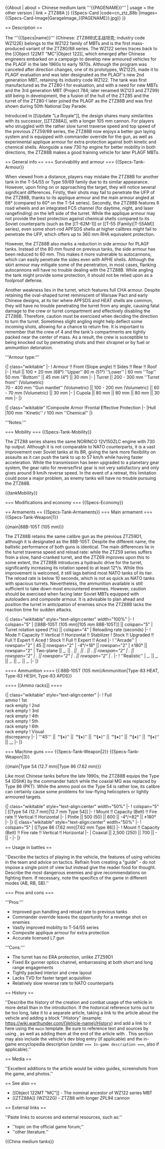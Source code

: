 {{About
| about = Chinese medium tank '''{{PAGENAME}}'''
| usage = the other version
| link = ZTZ88A
}}
{{Specs-Card
|code=cn_ztz_88b
|images={{Specs-Card-Image|GarageImage_{{PAGENAME}}.jpg}}
}}

== Description ==
<!-- ''In the description, the first part should be about the history of the creation and combat usage of the vehicle, as well as its key features. In the second part, tell the reader about the ground vehicle in the game. Insert a screenshot of the vehicle, so that if the novice player does not remember the vehicle by name, he will immediately understand what kind of vehicle the article is talking about.'' -->
The '''{{Specs|name}}''' (Chinese: ZTZ88B式主战坦克; industry code WZ122E) belongs to the WZ122 family of MBTs and is the first mass-produced variant of the ZTZ80/88 series. The WZ122 series traces back to the [[Object 122MT "MC"|Object 122]], which emerged after Chinese engineers embarked on a campaign to develop new armoured vehicles for the PLAGF in the late 1960s to early 1970s. Although the program was canceled after direction changes, one of its prototypes, WZ1225, made it to PLAGF evaluation and was later designated as the PLAGF's new 2nd generation MBT, retaining its industry code WZ122. The tank was first manufactured as the ZTZ80-I for evaluation, and with a need for new MBTs and the 3rd generation MBT (Project 784; later renamed WZ123 and ZTZ99) still being in development, the a fusion of the hull of the ZTZ85 and the turret of the ZTZ80-I later joined the PLAGF as the ZTZ88B and was first shown during 50th National Day Parade.

Introduced in [[Update "La Royale"]], the design shares many similarities with its successor, [[ZTZ88A]], with a longer 105 mm cannon. For players who struggled with the rather slow turret traverse speed and top speed of the previous ZTZ59/69 series, the ZTZ88B now enjoys a better gun laying system and is equipped with commander override for the gun, as well as experimental applique armour for extra protection against both kinetic and chemical shells. Alongside a new 730 hp engine for better mobility in both directions, the ZTZ88B makes a good training vehicle for later PLAGF MBTs.

== General info ==
=== Survivability and armour ===
{{Specs-Tank-Armour}}
<!-- ''Describe armour protection. Note the most well protected and key weak areas. Appreciate the layout of modules as well as the number and location of crew members. Is the level of armour protection sufficient, is the placement of modules helpful for survival in combat? If necessary use a visual template to indicate the most secure and weak zones of the armour.'' -->
When viewed from a distance, players may mistake the ZTZ88B for another tank in the T-54/55 or Type 59/69 family due to its similar appearance. However, upon firing on or approaching the target, they will notice several significant differences. Firstly, their shots may fail to penetrate the UFP of the ZTZ88B, thanks to its applique armour and the main armour angled at 68° (compared to 60° on the T-54 series). Secondly, the ZTZ88B features 6 road wheels and an integrated FCS channel (for daytime, night, and laser rangefinding) on the left side of the turret. While the applique armour may not provide the best protection against chemical shells compared to its Soviet counterparts (such as the [[T-62M-1]] or [[T-55 (Family)|T-55AM]] series), even some short-rod APFSDS shells at higher calibres might fail to penetrate the UFP, which offers up to 360 mm RHA equivalent protection.

However, the ZTZ88B also marks a reduction in side armour for PLAGF tanks. Instead of the 80 mm found on previous tanks, the side armour has been reduced to 60 mm. This makes it more vulnerable to autocannons, which can easily penetrate the sides even with APHE shells. Although the skirt armour may mitigate some of the penetration, in most cases, flanking autocannons will have no trouble dealing with the ZTZ88B. While angling the tank might provide some protection, it should not be relied upon as a foolproof defense.

Another weakness lies in the turret, which features full CHA armour. Despite retaining the oval-shaped turret reminiscent of Warsaw Pact and early Chinese designs, at its tier where APFSDS and HEAT shells are common, they will have no trouble penetrating the turret from any angle, causing fatal damage to the crew or turret compartment and effectively disabling the ZTZ88B. Therefore, caution must be exercised when deciding the direction to turn the turret. Sometimes slight angling might help deflect some incoming shots, allowing for a chance to return fire. It is important to remember that the crew of 4 and the tank's compartments are tightly packed near the center of mass. As a result, the crew is susceptible to being knocked out by penetrating shots and their shrapnel or by fuel or ammunition detonation.

'''Armour type:''' <!-- The types of armour present on the vehicle and their general locations -->
<!-- Example: * Rolled homogeneous armour (Front, Side, Rear, Hull roof)
* Cast homogeneous armour (Turret, Transmission area) -->

{| class="wikitable"
|-
! Armour !! Front (Slope angle) !! Sides !! Rear !! Roof
|-
| Hull || 100 + 20 mm (68°) ''Upper'' 
80 m (51°) ''Lower'' 
| 60 mm ''Top'' <br> 50 mm ''Bottom'' || 45 mm (4°) || 30 mm
|-
| Turret || 200 - 300 mm ''Turret front'' (Volumetric)<br> 70 - 400 mm ''Gun mantlet'' (Volumetric) || 100 - 200 mm (Volumetric) || 60 - 70 mm (Volumetric) || 30 mm
|-
| Cupola || 80 mm || 80 mm || 80 mm || 30 mm
|-
|}

{| class="wikitable"
!Composite Armor
!Frontal Effective Protection
|-
|Hull
|100 mm ''Kinetic'' / 100 mm ''Chemical''
|}

'''Notes:''' <!-- Any additional notes which the user needs to be aware of -->
<!-- Example: * Suspension wheels are 20 mm thick, tracks are 30 mm thick, and torsion bars are 60 mm thick. -->

=== Mobility ===
{{Specs-Tank-Mobility}}
<!-- ''Write about the mobility of the ground vehicle. Estimate the specific power and manoeuvrability, as well as the maximum speed forwards and backwards.'' -->
The ZTZ88 series shares the same NORINCO 12V150ZLC engine with 730 hp output. Although it is not comparable to NATO counterparts, it is a vast improvement over Soviet tanks at its BR, giving the tank more flexibility on assaults as it can push the tank to up to 57 km/h while having faster acceleration. While the transmission has been upgraded to a planetary gear system, the gear ratio for reverse/first gear is not very satisfactory and only gives around 9 km/h reverse speed. In the event of a retreat, this limitation could pose a major problem, as enemy tanks will have no trouble pursuing the ZTZ88B.

{{tankMobility}}

=== Modifications and economy ===
{{Specs-Economy}}

== Armaments ==
{{Specs-Tank-Armaments}}
=== Main armament ===
{{Specs-Tank-Weapon|1}}
<!-- ''Give the reader information about the characteristics of the main gun. Assess its effectiveness in a battle based on the reloading speed, ballistics and the power of shells. Do not forget about the flexibility of the fire, that is how quickly the cannon can be aimed at the target, open fire on it and aim at another enemy. Add a link to the main article on the gun: <code><nowiki>{{main|Name of the weapon}}</nowiki></code>. Describe in general terms the ammunition available for the main gun. Give advice on how to use them and how to fill the ammunition storage.'' -->
{{main|88B-105T (105 mm)}}

The ZTZ88B retains the same calibre gun as the previous ZTZ59D1, although it is designated as the 88B-105T. Despite the different name, the ballistic performance of both guns is identical. The main differences lie in the turret traverse speed and reload rate: while the ZTZ59 series suffers from a slow, hand-cranked turret, and the ZTZ69 improves upon this to some extent, the ZTZ88B introduces a hydraulic drive for the turret, significantly increasing its rotation speed to at least 12°/s. While this improvement is welcomed, it still lags behind most NATO tanks of its tier. The reload rate is below 10 seconds, which is not as quick as NATO tanks with spacious turrets. Nevertheless, the ammunition available is still sufficient to take down most encountered enemies. However, caution should be exercised when facing later Soviet MBTs equipped with autoloaders and composite armour. It is advisable to plan ahead and position the turret in anticipation of enemies since the ZTZ88B lacks the reaction time for sudden attacks.

{| class="wikitable" style="text-align:center" width="100%"
|-
! colspan="5" | [[88B-105T (105 mm)|105 mm 88B-105T]] || colspan="5" | Turret rotation speed (°/s) || colspan="4" | Reloading rate (seconds)
|-
! Mode !! Capacity !! Vertical !! Horizontal !! Stabilizer
! Stock !! Upgraded !! Full !! Expert !! Aced
! Stock !! Full !! Expert !! Aced
|-
! ''Arcade''
| rowspan="2" | 45 || rowspan="2" | -4°/+18° || rowspan="2" | ±180° || rowspan="2" | Two-plane || __._ || __._ || __._ || __._ || __._ || rowspan="2" | _.__ || rowspan="2" | _.__ || rowspan="2" | _.__ || rowspan="2" | _.__
|-
! ''Realistic''
| __._ || __._ || __._ || __._ || __._
|-
|}

==== Ammunition ====
{{:88B-105T (105 mm)/Ammunition|Type-83 HEAT, Type-83 HESH, Type-83 APDS}}

==== [[Ammo racks]] ====
<!-- [[File:Ammoracks_{{PAGENAME}}.png|right|thumb|x250px|[[Ammo racks]] of the {{PAGENAME}}]] -->
<!-- '''Last updated:''' -->
{| class="wikitable" style="text-align:center"
|-
! Full<br>ammo
! 1st<br>rack empty
! 2nd<br>rack empty
! 3rd<br>rack empty
! 4th<br>rack empty
! 5th<br>rack empty
! 6th<br>rack empty
! Visual<br>discrepancy
|-
| '''45''' || __&nbsp;''(+__)'' || __&nbsp;''(+__)'' || __&nbsp;''(+__)'' || __&nbsp;''(+__)'' || __&nbsp;''(+__)'' || __&nbsp;''(+__)'' || __
|-
|}

=== Machine guns ===
{{Specs-Tank-Weapon|2}}
{{Specs-Tank-Weapon|3}}
<!-- ''Offensive and anti-aircraft machine guns not only allow you to fight some aircraft but also are effective against lightly armoured vehicles. Evaluate machine guns and give recommendations on its use.'' -->
{{main|Type 54 (12.7 mm)|Type 86 (7.62 mm)}}

Like most Chinese tanks before the late 1990s, the ZTZ88B equips the Type 54 (DShK) by the commander hatch while the coaxial MG was replaced by Type 86 (PKT). While the ammo pool on the Type 54 is rather low, its calibre can certainly cause some problems for low-flying helicopters or lightly armoured targets.

{| class="wikitable" style="text-align:center" width="50%"
|-
! colspan="5" | [[Type 54 (12.7 mm)|12.7 mm Type 54]]
|-
! Mount !! Capacity (Belt) !! Fire rate !! Vertical !! Horizontal
|-
| Pintle || 500 (50) || 600 || -4°/+82° || ±180°
|-
|}
{| class="wikitable" style="text-align:center" width="50%"
|-
! colspan="5" | [[Type 86 (7.62 mm)|7.62 mm Type 86]]
|-
! Mount !! Capacity (Belt) !! Fire rate !! Vertical !! Horizontal
|-
| Coaxial || 2,500 (250) || 700 || - || -
|-
|}

== Usage in battles ==
<!-- ''Describe the tactics of playing in the vehicle, the features of using vehicles in the team and advice on tactics. Refrain from creating a "guide" - do not impose a single point of view but instead give the reader food for thought. Describe the most dangerous enemies and give recommendations on fighting them. If necessary, note the specifics of the game in different modes (AB, RB, SB).'' -->
''Describe the tactics of playing in the vehicle, the features of using vehicles in the team and advice on tactics. Refrain from creating a "guide" - do not impose a single point of view but instead give the reader food for thought. Describe the most dangerous enemies and give recommendations on fighting them. If necessary, note the specifics of the game in different modes (AB, RB, SB).''

=== Pros and cons ===
<!-- ''Summarise and briefly evaluate the vehicle in terms of its characteristics and combat effectiveness. Mark its pros and cons in a bulleted list. Try not to use more than 6 points for each of the characteristics. Avoid using categorical definitions such as "bad", "good" and the like - use substitutions with softer forms such as "inadequate" and "effective".'' -->
'''Pros:'''

* Improved gun handling and reload rate to previous tanks
* Commander override leaves the opportunity for a revenge shot on enemies
* Vastly improved mobility to T-54/55 series
* Composite applique armour for extra protection
* Accurate licensed L7 gun

'''Cons:'''

* The turret has no ERA protection, unlike ZTZ59D1
* Fixed 8x gunner optics channel, embarrassing at both short and long range engagements
* Tightly packed interior and crew layout
* Lacks TVD for faster target acquisition
* Relatively slow reverse rate to NATO counterparts

== History ==
<!-- ''Describe the history of the creation and combat usage of the vehicle in more detail than in the introduction. If the historical reference turns out to be too long, take it to a separate article, taking a link to the article about the vehicle and adding a block "/History" (example: <nowiki>https://wiki.warthunder.com/(Vehicle-name)/History</nowiki>) and add a link to it here using the <code>main</code> template. Be sure to reference text and sources by using <code><nowiki><ref></ref></nowiki></code>, as well as adding them at the end of the article with <code><nowiki><references /></nowiki></code>. This section may also include the vehicle's dev blog entry (if applicable) and the in-game encyclopedia description (under <code><nowiki>=== In-game description ===</nowiki></code>, also if applicable).'' -->
''Describe the history of the creation and combat usage of the vehicle in more detail than in the introduction. If the historical reference turns out to be too long, take it to a separate article, taking a link to the article about the vehicle and adding a block "/History" (example: <nowiki>https://wiki.warthunder.com/(Vehicle-name)/History</nowiki>) and add a link to it here using the <code>main</code> template. Be sure to reference text and sources by using <code><nowiki><ref></ref></nowiki></code>, as well as adding them at the end of the article with <code><nowiki><references /></nowiki></code>. This section may also include the vehicle's dev blog entry (if applicable) and the in-game encyclopedia description (under <code><nowiki>=== In-game description ===</nowiki></code>, also if applicable).''

== Media ==
<!-- ''Excellent additions to the article would be video guides, screenshots from the game, and photos.'' -->
''Excellent additions to the article would be video guides, screenshots from the game, and photos.''

== See also ==
<!-- ''Links to the articles on the War Thunder Wiki that you think will be useful for the reader, for example:''
* ''reference to the series of the vehicles;''
* ''links to approximate analogues of other nations and research trees.'' -->
* [[Object 122MT "MC"]] - The nominal ancestor of WZ122 series MBT
* [[ZTZ88A]] (WZ122G) - ZTZ88 with longer ZPL94 cannon

== External links ==
<!-- ''Paste links to sources and external resources, such as:''
* ''topic on the official game forum;''
* ''other literature.'' -->
''Paste links to sources and external resources, such as:''

* ''topic on the official game forum;''
* ''other literature.''

{{China medium tanks}}